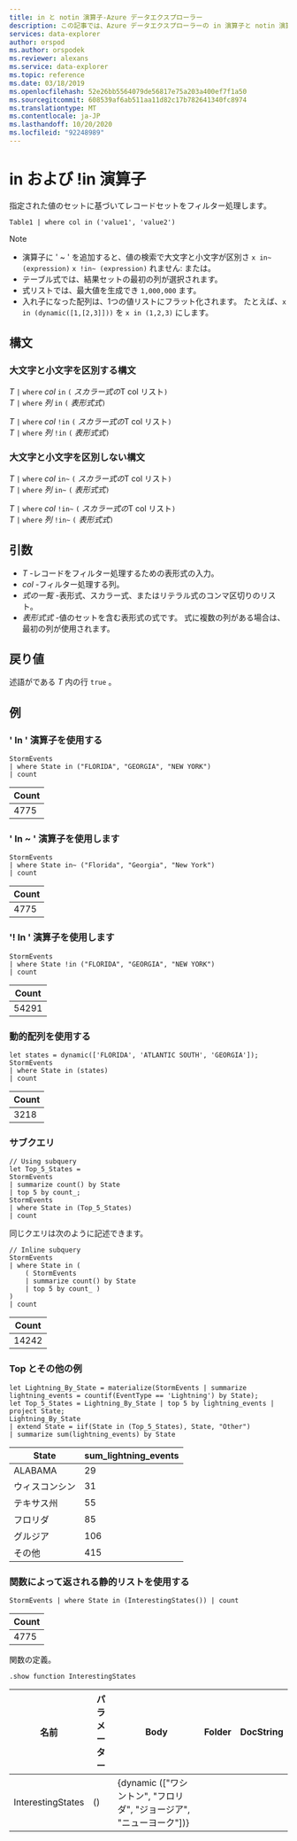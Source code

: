 ```yaml
---
title: in と notin 演算子-Azure データエクスプローラー
description: この記事では、Azure データエクスプローラーの in 演算子と notin 演算子について説明します。
services: data-explorer
author: orspod
ms.author: orspodek
ms.reviewer: alexans
ms.service: data-explorer
ms.topic: reference
ms.date: 03/18/2019
ms.openlocfilehash: 52e26bb5564079de56817e75a203a400ef7f1a50
ms.sourcegitcommit: 608539af6ab511aa11d82c17b782641340fc8974
ms.translationtype: MT
ms.contentlocale: ja-JP
ms.lasthandoff: 10/20/2020
ms.locfileid: "92248989"
---
```

# <a name="in-and-in-operators"></a>in および !in 演算子

指定された値のセットに基づいてレコードセットをフィルター処理します。

```kusto
Table1 | where col in ('value1', 'value2')
```

> [!NOTE]
> * 演算子に ' ~ ' を追加すると、値の検索で大文字と小文字が区別さ `x in~ (expression)` `x !in~ (expression)` れません: または。
> * テーブル式では、結果セットの最初の列が選択されます。
> * 式リストでは、最大値を生成でき `1,000,000` ます。
> * 入れ子になった配列は、1つの値リストにフラット化されます。 たとえば、`x in (dynamic([1,[2,3]]))` を `x in (1,2,3)` にします。
 
## <a name="syntax"></a>構文

### <a name="case-sensitive-syntax"></a>大文字と小文字を区別する構文

*T* `|` `where` *col* `in` `(` *スカラー式の*T col リスト`)`   
*T* `|` `where` *列* `in` `(` *表形式式*`)`   
 
*T* `|` `where` *col* `!in` `(` *スカラー式の*T col リスト`)`  
*T* `|` `where` *列* `!in` `(` *表形式式*`)`   

### <a name="case-insensitive-syntax"></a>大文字と小文字を区別しない構文

*T* `|` `where` *col* `in~` `(` *スカラー式の*T col リスト`)`   
*T* `|` `where` *列* `in~` `(` *表形式式*`)`   
 
*T* `|` `where` *col* `!in~` `(` *スカラー式の*T col リスト`)`  
*T* `|` `where` *列* `!in~` `(` *表形式式*`)`   

## <a name="arguments"></a>引数

* *T* -レコードをフィルター処理するための表形式の入力。
* *col* -フィルター処理する列。
* *式の一覧* -表形式、スカラー式、またはリテラル式のコンマ区切りのリスト。
* *表形式式* -値のセットを含む表形式の式です。 式に複数の列がある場合は、最初の列が使用されます。

## <a name="returns"></a>戻り値

述語がである *T* 内の行 `true` 。

## <a name="examples"></a>例  

### <a name="use-in-operator"></a>' In ' 演算子を使用する

<!-- csl: https://help.kusto.windows.net:443/Samples -->
```kusto
StormEvents 
| where State in ("FLORIDA", "GEORGIA", "NEW YORK") 
| count
```

|Count|
|---|
|4775|  

### <a name="use-in-operator"></a>' In ~ ' 演算子を使用します  

<!-- csl: https://help.kusto.windows.net:443/Samples -->
```kusto
StormEvents 
| where State in~ ("Florida", "Georgia", "New York") 
| count
```

|Count|
|---|
|4775|  

### <a name="use-in-operator"></a>'! In ' 演算子を使用します

<!-- csl: https://help.kusto.windows.net:443/Samples -->
```kusto
StormEvents 
| where State !in ("FLORIDA", "GEORGIA", "NEW YORK") 
| count
```

|Count|
|---|
|54291|  


### <a name="use-dynamic-array"></a>動的配列を使用する

<!-- csl: https://help.kusto.windows.net:443/Samples -->
```kusto
let states = dynamic(['FLORIDA', 'ATLANTIC SOUTH', 'GEORGIA']);
StormEvents 
| where State in (states)
| count
```

|Count|
|---|
|3218|

### <a name="subquery"></a>サブクエリ

<!-- csl: https://help.kusto.windows.net:443/Samples -->
```kusto
// Using subquery
let Top_5_States = 
StormEvents
| summarize count() by State
| top 5 by count_; 
StormEvents 
| where State in (Top_5_States) 
| count
```

同じクエリは次のように記述できます。

<!-- csl: https://help.kusto.windows.net:443/Samples -->
```kusto
// Inline subquery 
StormEvents 
| where State in (
    ( StormEvents
    | summarize count() by State
    | top 5 by count_ )
) 
| count
```

|Count|
|---|
|14242|  

### <a name="top-with-other-example"></a>Top とその他の例

<!-- csl: https://help.kusto.windows.net:443/Samples -->
```kusto
let Lightning_By_State = materialize(StormEvents | summarize lightning_events = countif(EventType == 'Lightning') by State);
let Top_5_States = Lightning_By_State | top 5 by lightning_events | project State; 
Lightning_By_State
| extend State = iif(State in (Top_5_States), State, "Other")
| summarize sum(lightning_events) by State 
```

| State     | sum_lightning_events |
|-----------|----------------------|
| ALABAMA   | 29                   |
| ウィスコンシン | 31                   |
| テキサス州     | 55                   |
| フロリダ   | 85                   |
| グルジア   | 106                  |
| その他     | 415                  |

### <a name="use-a-static-list-returned-by-a-function"></a>関数によって返される静的リストを使用する

<!-- csl: https://help.kusto.windows.net:443/Samples -->
```kusto
StormEvents | where State in (InterestingStates()) | count

```

|Count|
|---|
|4775|  

関数の定義。

<!-- csl: https://help.kusto.windows.net:443/Samples -->
```kusto
.show function InterestingStates
```

|名前|パラメーター|Body|Folder|DocString|
|---|---|---|---|---|
|InterestingStates|()|{dynamic (["ワシントン", "フロリダ", "ジョージア", "ニューヨーク"])}
